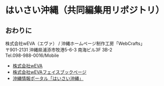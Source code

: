 # はいさい沖縄（共同編集用リポジトリ）


## おわりに

株式会社wEVA（エヴァ） / 沖縄ホームページ制作工房「WebCrafts」  
〒901-2131 沖縄県浦添市牧港5-6-3 南海ビル3F 3B-2  
Tel.098-988-0016/Mobile

- [株式会社wEVA](http://weva.jp/)
- [株式会社wEVAフェイスブックページ](https://www.facebook.com/wEVA.official)
- [沖縄情報ポータル「はいさい沖縄」](http://8131.in/)


